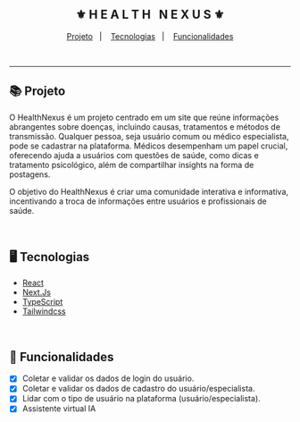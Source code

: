 <div align="center">
    <h2>⚜️ H E A L T H &nbsp; N E X U S ⚜️</h2>
</div>

<p align="center">
    <a href="#-projeto">Projeto</a>&nbsp;&nbsp;&nbsp;|&nbsp;&nbsp;&nbsp;
    <a href="#-tecnologias">Tecnologias</a>&nbsp;&nbsp;&nbsp;|&nbsp;&nbsp;&nbsp;
    <a href="#-funcionalidades">Funcionalidades</a>
</p>

<br/><hr/>

## 📚 Projeto

<p>O HealthNexus é um projeto centrado em um site que reúne informações abrangentes sobre doenças, incluindo causas, tratamentos e métodos de transmissão. Qualquer pessoa, seja usuário comum ou médico especialista, pode se cadastrar na plataforma. Médicos desempenham um papel crucial, oferecendo ajuda a usuários com questões de saúde, como dicas e tratamento psicológico, além de compartilhar insights na forma de postagens.</p>
<p>O objetivo do HealthNexus é criar uma comunidade interativa e informativa, incentivando a troca de informações entre usuários e profissionais de saúde.</p>

<br/>

## 🖥 Tecnologias

- [React](https://react.dev/)
- [Next.Js](https://nextjs.org/)
- [TypeScript](https://www.typescriptlang.org/)
- [Tailwindcss](https://tailwindcss.com/)

<br/>

## 🧾 Funcionalidades

- [x] Coletar e validar os dados de login do usuário.
- [x] Coletar e validar os dados de cadastro do usuário/especialista.
- [x] Lidar com o tipo de usuário na plataforma (usuário/especialista).
- [x] Assistente virtual IA
